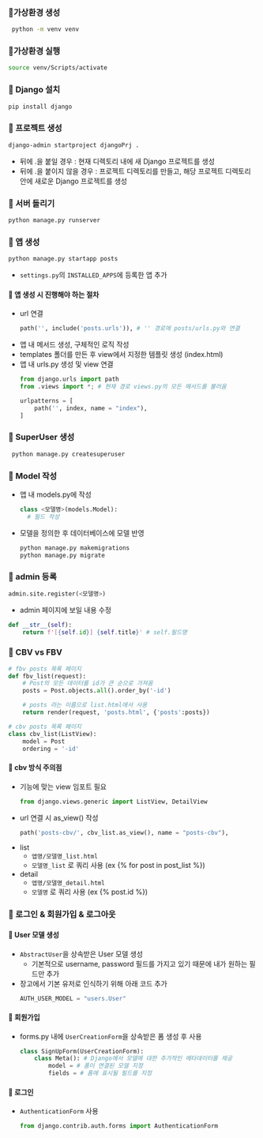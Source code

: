### 📌가상환경 생성
```bash
 python -m venv venv
 ```

 ### 📌가상환경 실행
 ```bash
 source venv/Scripts/activate
 ```

 ### 📌 Django 설치
 ```bash
 pip install django
 ```

### 📌 프로젝트 생성 
```bash
django-admin startproject djangoPrj .
```
* 뒤에 .을 붙일 경우 : 현재 디렉토리 내에 새 Django 프로젝트를 생성
* 뒤에 .을 붙이지 않을 경우 : 프로젝트 디렉토리를 만들고, 해당 프로젝트 디렉토리 안에 새로운 Django 프로젝트를 생성


### 📌 서버 돌리기
```bash
python manage.py runserver
```

### 📌 앱 생성
```bash
python manage.py startapp posts
```
* `settings.py`의 `INSTALLED_APPS`에 등록한 앱 추가

#### 💫 앱 생성 시 진행해야 하는 절차
* url 연결
    ```python
    path('', include('posts.urls')), # '' 경로에 posts/urls.py와 연결 
    ```
* 앱 내 메서드 생성, 구체적인 로직 작성 
* templates 폴더를 만든 후 view에서 지정한 템플릿 생성 (index.html)
* 앱 내 urls.py 생성 및 view 연결
    ```python
    from django.urls import path
    from .views import *; # 현재 경로 views.py의 모든 메서드를 불러옴 

    urlpatterns = [
        path('', index, name = "index"),
    ]
    ```
### 📌 SuperUser 생성
```bash
 python manage.py createsuperuser
```

### 📌 Model 작성
* 앱 내 models.py에 작성
  ```python
  class <모델명>(models.Model):
    # 필드 작성
  ```
* 모델을 정의한 후 데이터베이스에 모델 반영
  ```bash
  python manage.py makemigrations
  python manage.py migrate
  ```

### 📌 admin 등록
```python
admin.site.register(<모델명>)
```

* admin 페이지에 보일 내용 수정
```python
def __str__(self):
    return f'[{self.id}] {self.title}' # self.필드명
```

### 📌 CBV vs FBV
```python
# fbv posts 목록 페이지
def fbv_list(request):
    # Post의 모든 데이터를 id가 큰 순으로 가져옴
    posts = Post.objects.all().order_by('-id')

    # posts 라는 이름으로 list.html에서 사용 
    return render(request, 'posts.html', {'posts':posts})

# cbv posts 목록 페이지
class cbv_list(ListView):
    model = Post 
    ordering = '-id'
```

#### 💫 cbv 방식 주의점
* 기능에 맞는 view 임포트 필요 
    ```python
    from django.views.generic import ListView, DetailView
    ```
* url 연결 시 as_view() 작성 
    ```python
    path('posts-cbv/', cbv_list.as_view(), name = "posts-cbv"),
    ```
* list
    * `앱명/모델명_list.html`
    * `모델명_list` 로 쿼리 사용 (ex {% for post in post_list %})
* detail
    * `앱명/모델명_detail.html`
    * `모델명` 로 쿼리 사용 (ex {% post.id %})

### 📌 로그인 & 회원가입 & 로그아웃

#### 💫 User 모델 생성
* `AbstractUser`을 상속받은 User 모델 생성
    * 기본적으로 username, password 필드를 가지고 있기 때문에 내가 원하는 필드만 추가
* 장고에서 기본 유저로 인식하기 위해 아래 코드 추가
    ```python
    AUTH_USER_MODEL = "users.User"
    ```

#### 💫 회원가입
* forms.py 내에 `UserCreationForm`을 상속받은 폼 생성 후 사용
    ```python
    class SignUpForm(UserCreationForm):
        class Meta(): # Django에서 모델에 대한 추가적인 메타데이터를 제공
            model = # 폼이 연결된 모델 지정 
            fields = # 폼에 표시될 필드를 지정
    ```

#### 💫 로그인
* `AuthenticationForm` 사용 
    ```python
    from django.contrib.auth.forms import AuthenticationForm
    ```
